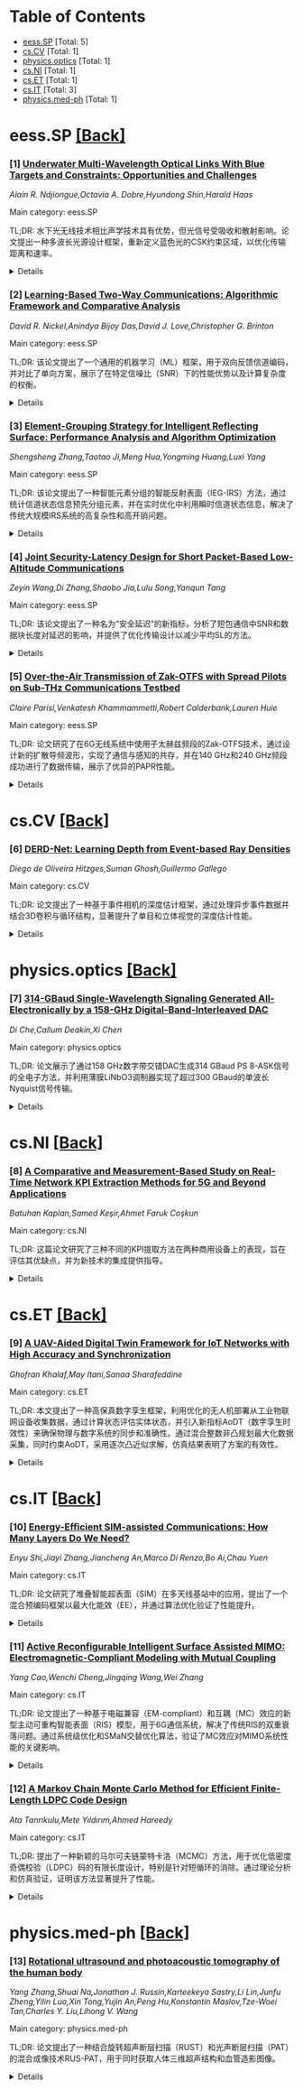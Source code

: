<div id=toc></div>

# Table of Contents

- [eess.SP](#eess.SP) [Total: 5]
- [cs.CV](#cs.CV) [Total: 1]
- [physics.optics](#physics.optics) [Total: 1]
- [cs.NI](#cs.NI) [Total: 1]
- [cs.ET](#cs.ET) [Total: 1]
- [cs.IT](#cs.IT) [Total: 3]
- [physics.med-ph](#physics.med-ph) [Total: 1]


<div id='eess.SP'></div>

# eess.SP [[Back]](#toc)

### [1] [Underwater Multi-Wavelength Optical Links With Blue Targets and Constraints: Opportunities and Challenges](https://arxiv.org/abs/2504.15430)
*Alain R. Ndjiongue,Octavia A. Dobre,Hyundong Shin,Harald Haas*

Main category: eess.SP

TL;DR: 水下光无线技术相比声学技术具有优势，但光信号受吸收和散射影响。论文提出一种多波长光源设计框架，重新定义蓝色光的CSK约束区域，以优化传输距离和速率。


<details>
  <summary>Details</summary>
Motivation: 声学信号易受海洋噪声干扰，而光信号虽不受噪声影响，但存在吸收和散射导致的衰减问题，需设计更高传输速率和更低衰减的光学系统。

Method: 采用多波长光源设计框架，重新定义针对蓝光的颜色键移（CSK）约束区域，并以4点水下CSK为例进行分析。

Result: 分析结果表明，所提方案在符号错误概率、可达速率和传输范围之间存在权衡关系。

Conclusion: 通过优化CSK设计，可在水下环境中实现更高效的光信号传输。

Abstract: Underwater optical wireless technologies offer multiple advantages over the
acoustic technology. Acoustic signals, for instance, are susceptible to noise
from marine sources due to marine life and human activities. This is not the
case with optical signals. However, absorption and scattering significantly
attenuate optical signals. This limits the communication range and requires
higher transmission power or more sensitive receivers to detect transmitted
light. Therefore, it is necessary to design underwater optical systems with a
higher transmission rate and reduced attenuation. To this end, we introduce a
framework for designing optical signaling constellations employing
multi-wavelength light sources to account for the transmission distance and
achievable rate. In particular, we redefine the color-shift keying (CSK)
constraint region to target blue light and adapt to marine environments. We
discuss an example of 4-point underwater CSK. The corresponding analytical
results demonstrate the trade-offs between the symbol error probability,
achievable rate, and transmission range of the proposed scheme.

</details>


### [2] [Learning-Based Two-Way Communications: Algorithmic Framework and Comparative Analysis](https://arxiv.org/abs/2504.15514)
*David R. Nickel,Anindya Bijoy Das,David J. Love,Christopher G. Brinton*

Main category: eess.SP

TL;DR: 该论文提出了一个通用的机器学习（ML）框架，用于双向反馈信道编码，并对比了单向方案，展示了在特定信噪比（SNR）下的性能优势以及计算复杂度的权衡。


<details>
  <summary>Details</summary>
Motivation: 现有研究主要集中于单向反馈信道编码，而双向设置（两个用户通过共享信道相互编码和反馈）的研究较少，本文旨在填补这一空白。

Method: 提出了一种通用的ML架构，将几种流行的单向方案通过该框架转化为双向设置，并评估了三种前沿神经网络编码模型的计算开销和错误性能。

Result: 实验结果表明，ML双向编码在特定SNR范围内能显著降低错误率。

Conclusion: 双向反馈编码在ML框架下具有潜力，但需权衡计算开销与性能优化。

Abstract: Machine learning (ML)-based feedback channel coding has garnered significant
research interest in the past few years. However, there has been limited
research exploring ML approaches in the so-called "two-way" setting where two
users jointly encode messages and feedback for each other over a shared
channel. In this work, we present a general architecture for ML-based two-way
feedback coding, and show how several popular one-way schemes can be converted
to the two-way setting through our framework. We compare such schemes against
their one-way counterparts, revealing error-rate benefits of ML-based two-way
coding in certain signal-to-noise ratio (SNR) regimes. We then analyze the
tradeoffs between error performance and computational overhead for three
state-of-the-art neural network coding models instantiated in the two-way
paradigm.

</details>


### [3] [Element-Grouping Strategy for Intelligent Reflecting Surface: Performance Analysis and Algorithm Optimization](https://arxiv.org/abs/2504.15520)
*Shengsheng Zhang,Taotao Ji,Meng Hua,Yongming Huang,Luxi Yang*

Main category: eess.SP

TL;DR: 该论文提出了一种智能元素分组的智能反射表面（IEG-IRS）方法，通过统计信道状态信息预先分组元素，并在实时优化中利用瞬时信道状态信息，解决了传统大规模IRS系统的高复杂性和高开销问题。


<details>
  <summary>Details</summary>
Motivation: 现有IRS方案需要大量反射元素来克服级联信道中的‘乘法衰落’，导致实时波束成形复杂性和信道估计开销过高。为克服这些瓶颈，论文提出了可持续的智能元素分组IRS。

Method: 基于统计CSI的智能分组策略将IRS元素划分为多个组，每组共享反射系数并利用瞬时CSI实时优化。同时分析XL-IRS在SU-SISO系统中的渐近性能，设计了MU-MISO系统下的两阶段优化算法。

Result: 理论分析和实验验证表明，IEG-IRS能够显著提升信道容量，并在存在LoS时形成‘确定性虚拟LoS’通道，实现可持续的平方阵列增益。

Conclusion: IEG-IRS是一种高效且可持续的解决方案，显著降低了复杂性和开销，同时在大规模无线通信系统中提供了可观的性能增益。

Abstract: As a revolutionary paradigm for intelligently controlling wireless channels,
intelligent reflecting surface (IRS) has emerged as a promising technology for
future sixth-generation (6G) wireless communications. While IRS-aided
communication systems can achieve attractive high channel gains, existing
schemes require plenty of IRS elements to mitigate the ``multiplicative
fading'' effect in cascaded channels, leading to high complexity for real-time
beamforming and high signaling overhead for channel estimation. In this paper,
the concept of sustainable intelligent element-grouping IRS (IEG-IRS) is
proposed to overcome those fundamental bottlenecks. Specifically, based on the
statistical channel state information (S-CSI), the proposed grouping strategy
intelligently pre-divide the IEG-IRS elements into multiple groups based on the
beam-domain grouping method, with each group sharing the common reflection
coefficient and being optimized in real time using the instantaneous channel
state information (I-CSI). Then, we further analyze the asymptotic performance
of the IEG-IRS to reveal the substantial capacity gain in an extremely
large-scale IRS (XL-IRS) aided single-user single-input single-output (SU-SISO)
system. In particular, when a line-of-sight (LoS) component exists, it
demonstrates that the combined cascaded link can be considered as a
``deterministic virtual LoS'' channel, resulting in a sustainable squared array
gain achieved by the IEG-IRS. Finally, we formulate a weighted-sum-rate (WSR)
maximization problem for an IEG-IRS-aided multiuser multiple-input
single-output (MU-MISO) system and a two-stage algorithm for optimizing the
beam-domain grouping strategy and the multi-user active-passive beamforming is
proposed.

</details>


### [4] [Joint Security-Latency Design for Short Packet-Based Low-Altitude Communications](https://arxiv.org/abs/2504.15628)
*Zeyin Wang,Di Zhang,Shaobo Jia,Lulu Song,Yanqun Tang*

Main category: eess.SP

TL;DR: 该论文提出了一种名为“安全延迟”的新指标，分析了短包通信中SNR和数据块长度对延迟的影响，并提供了优化传输设计以减少平均SL的方法。


<details>
  <summary>Details</summary>
Motivation: 针对低空短包通信中窃听者靠近接收器的情况，研究SNR和数据块长度对通信延迟的影响，以提升通信的安全性和效率。

Method: 提出SL指标，推导ESP和平均SL的表达式，分析不同传输设计并优化SNR和数据块长度。

Result: 数值验证显示SNR和数据块长度是影响SL的主要因素，减少SNR可提升SL性能。

Conclusion: 通过优化SNR和数据块长度，可在保证安全性的同时有效降低通信延迟。

Abstract: In this article, a joint security and latency analysis of short packet-based
low-altitude communications when the eavesdropper is close to the receiver is
addressed. To reveal the impacts of the signal-to-noise ratio (SNR) and
block-length on latency in communications, we propose a new metric named secure
latency (SL) and derive the expressions for the effective secure probability
(ESP) and the average SL. To minimize the average SL, different transmission
designs are analyzed, in which the optimal solutions of SNR and block-length
are provided. Numerical results validate our analysis and reveal the trade-off
between reliability and security and the impacts of the block-length, SNR, and
packet-generating rate on average SL, of which SNR and the block-length account
for main factors. In addition, we find that the performance of SL can be
enhanced by allocating less SNR.

</details>


### [5] [Over-the-Air Transmission of Zak-OTFS with Spread Pilots on Sub-THz Communications Testbed](https://arxiv.org/abs/2504.15947)
*Claire Parisi,Venkatesh Khammammetti,Robert Calderbank,Lauren Huie*

Main category: eess.SP

TL;DR: 论文研究了在6G无线系统中使用子太赫兹频段的Zak-OTFS技术，通过设计新的扩散导频波形，实现了通信与感知的共存，并在140 GHz和240 GHz频段成功进行了数据传输，展示了优异的PAPR性能。


<details>
  <summary>Details</summary>
Motivation: 随着6G无线系统的发展，子太赫兹频段因其大带宽潜力受到关注，但其信道条件恶劣和硬件非线性问题需要高效的通信技术。OTFS技术因其在恶劣条件下的表现成为研究热点。

Method: 研究采用了Zak-OTFS技术，设计了扩散导频波形，实现了通信与感知的资源共存。研究还定义了系统模型和信号设计，并集成到了先进的子太赫兹无线测试平台上。

Result: 在140 GHz和240 GHz频段成功实现了数据传输，展示了不同信噪比条件下的性能。此外，扩散导频相比点导频实现了超过5 dB的PAPR改进，集成感知与通信功能。

Conclusion: Zak-OTFS技术在子太赫兹频段展现出巨大潜力，扩散导频设计为6G通信系统提供了高效和低PAPR的解决方案，同时支持通信与感知的集成应用。

Abstract: Looking towards 6G wireless systems, frequency bands like the sub-terahertz
(sub-THz) band (100 GHz - 300 GHz) are gaining traction for their promises of
large available swaths of bandwidth to support the ever-growing data demands.
However, challenges with harsh channel conditions and hardware nonlinearities
in the sub-THz band require robust communication techniques with favorable
properties, such as good spectral efficiency and low peak-to-average power
ratio (PAPR). Recently, OTFS and its variants have garnered significant
attention for their performance in severe conditions (like high delay and
Doppler), making it a promising candidate for future communications. In this
work, we implement Zak-OTFS for the over-the-air experiments with traditional
point pilots and the new spread pilots. Notably, we design our spread-pilot
waveforms with communications and sensing coexisting in the same radio
resources. We define the system model and the signal design for integration
onto our state-of-the-art sub-THz wireless testbed. We show successful data
transmission over-the-air at 140 GHz and 240 GHz in a variety of
signal-to-noise ratio (SNR) conditions. In addition, we demonstrate integrated
sensing and communications (ISAC) capabilities and show PAPR improvement of
over 5 dB with spread pilots compared to point pilots.

</details>


<div id='cs.CV'></div>

# cs.CV [[Back]](#toc)

### [6] [DERD-Net: Learning Depth from Event-based Ray Densities](https://arxiv.org/abs/2504.15863)
*Diego de Oliveira Hitzges,Suman Ghosh,Guillermo Gallego*

Main category: cs.CV

TL;DR: 论文提出了一种基于事件相机的深度估计框架，通过处理异步事件数据并结合3D卷积与循环结构，显著提升了单目和立体视觉的深度估计性能。


<details>
  <summary>Details</summary>
Motivation: 传统深度学习框架难以处理事件相机的异步数据流，需要一种更适合这种数据的深度估计方法。

Method: 使用DSI（Disparity Space Image）编码场景结构，通过3D卷积和循环神经网络处理局部子区域，实现高效并行计算。

Result: 在单目数据上表现媲美立体方法；在立体数据上误差降低至少42%；深度完整度提升3倍以上，中值误差降低至少30%。

Conclusion: 该框架具有成为事件相机深度估计和SLAM标准方法的潜力，性能和效率均优于现有技术。

Abstract: Event cameras offer a promising avenue for multi-view stereo depth estimation
and Simultaneous Localization And Mapping (SLAM) due to their ability to detect
blur-free 3D edges at high-speed and over broad illumination conditions.
However, traditional deep learning frameworks designed for conventional cameras
struggle with the asynchronous, stream-like nature of event data, as their
architectures are optimized for discrete, image-like inputs. We propose a
scalable, flexible and adaptable framework for pixel-wise depth estimation with
event cameras in both monocular and stereo setups. The 3D scene structure is
encoded into disparity space images (DSIs), representing spatial densities of
rays obtained by back-projecting events into space via known camera poses. Our
neural network processes local subregions of the DSIs combining 3D convolutions
and a recurrent structure to recognize valuable patterns for depth prediction.
Local processing enables fast inference with full parallelization and ensures
constant ultra-low model complexity and memory costs, regardless of camera
resolution. Experiments on standard benchmarks (MVSEC and DSEC datasets)
demonstrate unprecedented effectiveness: (i) using purely monocular data, our
method achieves comparable results to existing stereo methods; (ii) when
applied to stereo data, it strongly outperforms all state-of-the-art (SOTA)
approaches, reducing the mean absolute error by at least 42%; (iii) our method
also allows for increases in depth completeness by more than 3-fold while still
yielding a reduction in median absolute error of at least 30%. Given its
remarkable performance and effective processing of event-data, our framework
holds strong potential to become a standard approach for using deep learning
for event-based depth estimation and SLAM. Project page:
https://github.com/tub-rip/DERD-Net

</details>


<div id='physics.optics'></div>

# physics.optics [[Back]](#toc)

### [7] [314-GBaud Single-Wavelength Signaling Generated All-Electronically by a 158-GHz Digital-Band-Interleaved DAC](https://arxiv.org/abs/2504.15331)
*Di Che,Callum Deakin,Xi Chen*

Main category: physics.optics

TL;DR: 论文展示了通过158 GHz数字带交错DAC生成314 GBaud PS 8-ASK信号的全电子方法，并利用薄膜LiNbO3调制器实现了超过300 GBaud的单波长Nyquist信号传输。


<details>
  <summary>Details</summary>
Motivation: 研究旨在通过全电子方法实现高速信号生成和传输，突破传统光学方法的限制。

Method: 采用158 GHz数字带交错DAC生成信号，并通过薄膜LiNbO3调制器实现高速传输，无需光学均衡。

Result: 成功生成了314 GBaud PS 8-ASK信号，并实现了超过300 GBaud的单波长Nyquist信号传输。

Conclusion: 该方法展示了高速信号生成和传输的潜力，为未来通信技术提供了新的可能性。

Abstract: We demonstrate an all-electronic generation of 314-GBaud PS 8-ASK signals by
a 158-GHz digital-band-interleaved DAC. The signals drive a thin-film LiNbO3
modulator that achieves over 300 GBaud single-wavelength Nyquist signaling
without optical equalization.

</details>


<div id='cs.NI'></div>

# cs.NI [[Back]](#toc)

### [8] [A Comparative and Measurement-Based Study on Real-Time Network KPI Extraction Methods for 5G and Beyond Applications](https://arxiv.org/abs/2504.16039)
*Batuhan Kaplan,Samed Keşir,Ahmet Faruk Coşkun*

Main category: cs.NI

TL;DR: 这篇论文研究了三种不同的KPI提取方法在两种商用设备上的表现，旨在评估其优缺点，并为新技术的集成提供指导。


<details>
  <summary>Details</summary>
Motivation: 随着下一代技术的发展，现有网络监控工具的数据能力已无法满足需求，需要开发实时KPI提取方法以支持标准化与非标准化组件的交互。

Method: 论文对三种KPI提取方法进行了全面评估，分析它们在两种商用设备上的表现。

Result: 研究揭示了这些方法在不同条件下的优缺点及实际能力，为新技术在商用电信网络中的集成提供了基础指导。

Conclusion: 该研究旨在弥合技术创新与实际应用之间的差距，提升网络部署和优化中的决策能力。

Abstract: Key performance indicators (KPIs), which can be extracted from the
standardized interfaces of network equipment defined by current standards,
constitute a primary data source that can be leveraged in the development of
non-standardized new equipment, architectures, and computational tools. In
next-generation technologies, the demand for data has evolved beyond the
conventional log generation or export capabilities provided by existing
licensed network monitoring tools. There is now a growing need to collect such
data at specific time intervals and with defined granularities. At this stage,
the development of real-time KPI extraction methods and enabling their exchange
between both standardized/commercialized and non-standardized components or
tools has become increasingly critical. This study presents a comprehensive
evaluation of three distinct KPI extraction methodologies applied to two
commercially available devices. The analysis aims to uncover the strengths,
weaknesses, and overall efficacy of these approaches under varying conditions,
and highlights the critical insights into the practical capabilities and
limitations. The findings serve as a foundational guide for the seamless
integration and robust testing of novel technologies and approaches within
commercial telecommunication networks. This work aspires to bridge the gap
between technological innovation and real-world applicability, fostering
enhanced decision-making in network deployment and optimization.

</details>


<div id='cs.ET'></div>

# cs.ET [[Back]](#toc)

### [9] [A UAV-Aided Digital Twin Framework for IoT Networks with High Accuracy and Synchronization](https://arxiv.org/abs/2504.15967)
*Ghofran Khalaf,May Itani,Sanaa Sharafeddine*

Main category: cs.ET

TL;DR: 本文提出了一种高保真数字孪生框架，利用优化的无人机部署从工业物联网设备收集数据，通过计算状态评估实体状态，并引入新指标AoDT（数字孪生时效性）来确保物理与数字系统的同步和准确性。通过混合整数非凸规划最大化数据采集，同时约束AoDT，采用逐次凸近似求解，仿真结果表明了方案的有效性。


<details>
  <summary>Details</summary>
Motivation: 随着物联网、人工智能、大数据分析和边缘计算等技术的进步，数字孪生技术在工业应用中的潜力日益凸显。为提高工业可持续性、智能化与适应性，本文旨在探索高保真数字孪生框架的开发，强调物理与数字系统的同步和准确性，以支持数据驱动的决策。

Method: 部署优化定位的静态无人机从工业物联网设备收集数据，用于监测物理实体并通过计算评估其状态。提出AoDT（数字孪生时效性）指标，并通过混合整数非凸规划最大化数据采集，同时约束AoDT。采用逐次凸近似方法求解问题。

Result: 通过广泛的模拟，实验结果验证了所提解决方案的有效性，与基线方法相比，在数据采集和AoDT控制方面表现更优。

Conclusion: 本文提出的高保真数字孪生框架通过优化无人机部署和引入AoDT指标，有效提升了物理与数字系统的同步和准确性，为工业应用中的数据驱动决策提供了可靠支持。

Abstract: With the continued growth of its core technologies, including the Internet of
Things (IoT), artificial intelligence (AI), Big Data and data analytics, and
edge computing, digital twin (DT) technology has witnessed a significant
increase in industrial applications, helping the industry become more
sustainable, smart, and adaptable. Hence, DT technology has emerged as a
promising link between the physical and virtual worlds, enabling simulation,
prediction, and real-time performance optimization. This work aims to explore
the development of a high-fidelity digital twin framework, focusing on
synchronization and accuracy between physical and digital systems to enhance
data-driven decision making. To achieve this, we deploy several stationary UAVs
in optimized locations to collect data from industrial IoT devices, which were
used to monitor multiple physical entities and perform computations to evaluate
their status. We consider a practical setup in which multiple IoT devices may
monitor a single physical entity, and as a result, the measurements are
combined and processed together to determine the status of the physical entity.
The resulting status updates are subsequently uploaded from the UAVs to the
base station, where the DT resides. In this work, we consider a novel metric
based on the Age of Information (AoI), coined as the Age of Digital Twin
(AoDT), to reflect the status freshness of the digital twin. Factoring AoDT in
the problem formulation ensures that the DT reliably mirrors the physical
system with high accuracy and synchronization. We formulate a mixed-integer
non-convex program to maximize the total amount of data collected from all IoT
devices while ensuring a constrained AoDT. Using successive convex
approximations, we solve the problem, conduct extensive simulations and compare
the results with baseline approaches to demonstrate the effectiveness of the
proposed solution.

</details>


<div id='cs.IT'></div>

# cs.IT [[Back]](#toc)

### [10] [Energy-Efficient SIM-assisted Communications: How Many Layers Do We Need?](https://arxiv.org/abs/2504.15737)
*Enyu Shi,Jiayi Zhang,Jiancheng An,Marco Di Renzo,Bo Ai,Chau Yuen*

Main category: cs.IT

TL;DR: 论文研究了堆叠智能超表面（SIM）在多天线基站中的应用，提出了一个混合预编码框架以最大化能效（EE），并通过算法优化验证了性能提升。


<details>
  <summary>Details</summary>
Motivation: 探索SIM在未来无线通信系统中的潜力，特别是在多用户下行链路中的应用，并解决其能效优化问题。

Method: 采用二次变换方法重新表述优化问题，提出基于交替优化（AO）的联合预编码框架，结合SCA算法设计基站预编码，使用SDP和PGA算法优化SIM波束成形。

Result: 2至5层SIM设计在能效和频谱效率之间取得平衡，算法显著提升了性能表现。

Conclusion: 提出的混合预编码框架有效提升了SIM辅助系统的性能，为未来通信系统设计提供了新思路。

Abstract: The stacked intelligent metasurface (SIM), comprising multiple layers of
reconfigurable transmissive metasurfaces, is becoming an increasingly viable
solution for future wireless communication systems. In this paper, we explore
the integration of SIM in a multi-antenna base station for application to
downlink multi-user communications, and a realistic power consumption model for
SIM-assisted systems is presented. Specifically, we focus on maximizing the
energy efficiency (EE) for hybrid precoding design, i.e., the base station
digital precoding and SIM wave-based beamforming. Due to the non-convexity and
high complexity of the formulated problem, we employ the quadratic
transformation method to reformulate the optimization problem and propose an
alternating optimization (AO)-based joint precoding framework. Specifically, a
successive convex approximation (SCA) algorithm is adopted for the base station
precoding design. For the SIM wave-based beamforming, two algorithms are
employed: the high-performance semidefinite programming (SDP) method and the
low-complexity projected gradient ascent (PGA) algorithm. In particular, the
results indicate that while the optimal number of SIM layers for maximizing the
EE and spectral efficiency differs, a design of 2 to 5 layers can achieve
satisfactory performance for both. Finally, numerical results are illustrated
to evaluate the effectiveness of the proposed hybrid precoding framework and to
showcase the performance enhancement achieved by the algorithm in comparison to
benchmark schemes.

</details>


### [11] [Active Reconfigurable Intelligent Surface Assisted MIMO: Electromagnetic-Compliant Modeling with Mutual Coupling](https://arxiv.org/abs/2504.15961)
*Yang Cao,Wenchi Cheng,Jingqing Wang,Wei Zhang*

Main category: cs.IT

TL;DR: 论文提出了一种基于电磁兼容（EM-compliant）和互耦（MC）效应的新型主动可重构智能表面（RIS）模型，用于6G通信系统，解决了传统RIS的双重衰落问题。通过系统级优化和SMaN交替优化算法，验证了MC效应对MIMO系统性能的关键影响。


<details>
  <summary>Details</summary>
Motivation: 现有主动RIS研究多关注系统级优化，忽略了其电磁兼容性及物理特性建模的不足。这种模型缺失导致性能评估不准确，因此需要开发兼具电磁兼容性和系统优化能力的模型。

Method: 结合S参数和网络多端口理论，构建了EM-compliant的主动RIS模型，并通过SMaN交替优化算法联合优化发射波束成形和RIS反射系数，以最大化MIMO系统的可实现速率。

Result: 仿真表明，MC效应是优化过程中不可忽视的因素：忽略该效应会导致显著性能差距，且MC效应越强，速率差距越大。

Conclusion: 本文提出的EM-compliant模型及优化方案有效解决了主动RIS的电磁特性与系统性能的冲突，为6G通信中的RIS技术提供了更现实的建模框架。

Abstract: Reconfigurable Intelligent Surfaces (RIS) represent a transformative
technology for sixth-generation (6G) wireless communications, but it suffers
from a significant limitation, namely the double-fading attenuation. Active RIS
has emerged as a promising solution, effectively mitigating the attenuation
issues associated with conventional RIS-assisted systems. However, the current
academic work on active RIS focuses on the system-level optimization of active
RIS, often overlooking the development of models that are compatible with its
electromagnetic (EM) and physical properties. The challenge of constructing
realistic, EM-compliant models for active RIS-assisted communication, as well
as understanding their implications on system-level optimization, remains an
open research area. To tackle these problems, in this paper we develop a novel
EM-compliant model with mutual coupling (MC) for active RIS-assisted wireless
systems by integrating the developed scattering-parameter ($S$-parameter) based
active RIS framework with multiport network theory, which facilitates
system-level analysis and optimization. To evaluate the performance of the
EM-compliant active RIS model, we design the joint optimization scheme based on
the transmit beamforming at the transmitter and the reflection coefficient at
the active RIS to maximize the achievable rate of EM-compliant active
RIS-assisted MIMO system. To tackle the inherent non-convexity of this problem,
we employ the Sherman-Morrison inversion and Neumann series (SMaN)-based
alternating optimization (AO) algorithm. Simulation results verified that EM
property (i.e., MC effect) is an indispensable factor in the optimization
process of MIMO systems. Neglecting this effect introduces a substantial
performance gap, highlighting its significance in the more pronounced the MC
effect is, the greater the gap in achievable rates.

</details>


### [12] [A Markov Chain Monte Carlo Method for Efficient Finite-Length LDPC Code Design](https://arxiv.org/abs/2504.16071)
*Ata Tanrıkulu,Mete Yıldırım,Ahmed Hareedy*

Main category: cs.IT

TL;DR: 提出了一种新颖的马尔可夫链蒙特卡洛（MCMC）方法，用于优化低密度奇偶校验（LDPC）码的有限长度设计，特别是针对短循环的消除。通过理论分析和仿真验证，证明该方法显著提升了性能。


<details>
  <summary>Details</summary>
Motivation: 尽管LDPC码在现代存储和通信系统中表现优异，但现有的有限长度优化方法效率较低，尤其在处理短循环时。因此，需要一种更高效的方法来优化代码设计。

Method: 提出了一种基于MCMC的优化方法，通过采样逐渐减少短循环的分布来优化分区和提升安排。理论证明了马尔可夫链的不变性，并通过仿真拟合高斯分布进一步验证。

Result: 数值结果表明，该方法生成的SC码短循环数量显著减少，且所需时间比现有方法少几个数量级。

Conclusion: 所提出的MCMC方法在LDPC码设计中高效且性能优越，尤其适用于有限长度优化问题。

Abstract: Low-density parity-check (LDPC) codes are among the most prominent
error-correction schemes. They find application to fortify various modern
storage, communication, and computing systems. Protograph-based (PB) LDPC codes
offer many degrees of freedom in the code design and enable fast encoding and
decoding. In particular, spatially-coupled (SC) and multi-dimensional (MD)
circulant-based codes are PB-LDPC codes with excellent performance. Efficient
finite-length (FL) algorithms are required in order to effectively exploit the
available degrees of freedom offered by SC partitioning, lifting, and MD
relocations. In this paper, we propose a novel Markov chain Monte Carlo (MCMC
or MC$^2$) method to perform this FL optimization, addressing the removal of
short cycles. While iterating, we draw samples from a defined distribution
where the probability decreases as the number of short cycles from the previous
iteration increases. We analyze our MC$^2$ method theoretically as we prove the
invariance of the Markov chain where each state represents a possible
partitioning or lifting arrangement. Via our simulations, we then fit the
distribution of the number of cycles resulting from a given arrangement on a
Gaussian distribution. We derive estimates for cycle counts that are close to
the actual counts. Furthermore, we derive the order of the expected number of
iterations required by our approach to reach a local minimum as well as the
size of the Markov chain recurrent class. Our approach is compatible with code
design techniques based on gradient-descent. Numerical results show that our
MC$^2$ method generates SC codes with remarkably less number of short cycles
compared with the current state-of-the-art. Moreover, to reach the same number
of cycles, our method requires orders of magnitude less overall time compared
with the available literature methods.

</details>


<div id='physics.med-ph'></div>

# physics.med-ph [[Back]](#toc)

### [13] [Rotational ultrasound and photoacoustic tomography of the human body](https://arxiv.org/abs/2504.16036)
*Yang Zhang,Shuai Na,Jonathan J. Russin,Karteekeya Sastry,Li Lin,Junfu Zheng,Yilin Luo,Xin Tong,Yujin An,Peng Hu,Konstantin Maslov,Tze-Woei Tan,Charles Y. Liu,Lihong V. Wang*

Main category: physics.med-ph

TL;DR: 论文提出了一种结合旋转超声断层扫描（RUST）和光声断层扫描（PAT）的混合成像技术RUS-PAT，用于同时获取人体三维超声结构和血管造影图像。


<details>
  <summary>Details</summary>
Motivation: 现有超声成像（形态评估）和光声成像（血管造影）各自存在局限性，如视野（FOV）有限或缺乏软组织对比度。RUS-PAT旨在通过整合两者实现互补优势。

Method: 采用单元素超声换能器传输及旋转弧形阵列检测实现低成本RUST，并通过切换光源转换为PAT模式，在同一区域获取双模态图像。

Result: RUS-PAT在10厘米直径FOV内实现亚毫米级分辨率，每种模态成像时间仅10秒，成功应用于头、胸、手、足等多部位成像。

Conclusion: RUS-PAT是一种高速、高分辨率的三维双模态成像工具，具有快速临床转化的潜力。

Abstract: Imaging the human body's morphological and angiographic information is
essential for diagnosing, monitoring, and treating medical conditions.
Ultrasonography performs the morphological assessment of the soft tissue based
on acoustic impedance variations, whereas photoacoustic tomography (PAT) can
visualize blood vessels based on intrinsic hemoglobin absorption.
Three-dimensional (3D) panoramic imaging of the vasculature is generally not
practical in conventional ultrasonography with limited field-of-view (FOV)
probes, and PAT does not provide sufficient scattering-based soft tissue
morphological contrast. Complementing each other, fast panoramic rotational
ultrasound tomography (RUST) and PAT are integrated for hybrid rotational
ultrasound and photoacoustic tomography (RUS-PAT), which obtains 3D ultrasound
structural and PAT angiographic images of the human body quasi-simultaneously.
The RUST functionality is achieved in a cost-effective manner using a
single-element ultrasonic transducer for ultrasound transmission and rotating
arc-shaped arrays for 3D panoramic detection. RUST is superior to conventional
ultrasonography, which either has a limited FOV with a linear array or is
high-cost with a hemispherical array that requires both transmission and
receiving. By switching the acoustic source to a light source, the system is
conveniently converted to PAT mode to acquire angiographic images in the same
region. Using RUS-PAT, we have successfully imaged the human head, breast,
hand, and foot with a 10 cm diameter FOV, submillimeter isotropic resolution,
and 10 s imaging time for each modality. The 3D RUS-PAT is a powerful tool for
high-speed, 3D, dual-contrast imaging of the human body with potential for
rapid clinical translation.

</details>
